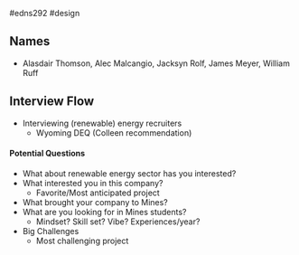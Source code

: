 #edns292  #design 


## Names
- Alasdair Thomson, Alec Malcangio, Jacksyn Rolf, James Meyer, William Ruff

## Interview Flow 
- Interviewing (renewable) energy recruiters
	- Wyoming DEQ (Colleen recommendation)

#### Potential Questions
- What about renewable energy sector has you interested?
- What interested you in this company?
	- Favorite/Most anticipated project
- What brought your company to Mines?
- What are you looking for in Mines students?
	- Mindset? Skill set? Vibe? Experiences/year?
- Big Challenges
	- Most challenging project
	